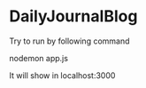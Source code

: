 # DailyJournalBlog

Try to run by following command

nodemon app.js

It will show in localhost:3000
